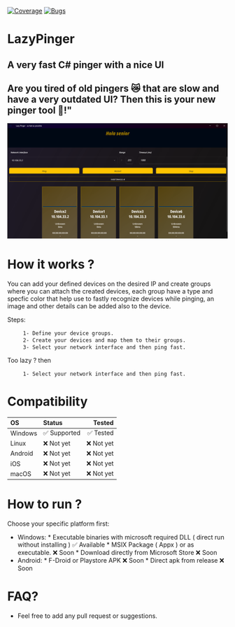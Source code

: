 [![Coverage](https://sonarcloud.io/api/project_badges/measure?project=MayoufIsmail_LazyPinger-Action&metric=coverage&token=3d29cb911657d7dc38a501ed5017fbd81e3b2268)](https://sonarcloud.io/summary/new_code?id=MayoufIsmail_LazyPinger-Action) 
[![Bugs](https://sonarcloud.io/api/project_badges/measure?project=MayoufIsmail_LazyPinger-Action&metric=bugs&token=3d29cb911657d7dc38a501ed5017fbd81e3b2268)](https://sonarcloud.io/summary/new_code?id=MayoufIsmail_LazyPinger-Action)

# LazyPinger
## A very fast C# pinger with a nice UI
## Are you tired of old pingers 😿 that are slow and have a very outdated UI? Then this is your new pinger tool 🤖!"

![lazy_pinger gui](lazy_pinger_gui.png)

# How it works ?

You can add your defined devices on the desired IP and create groups where you can attach the created devices, each group have a type and specfic color that help use to fastly recognize devices while pinging, an image and other details can be added also to the device.

Steps:

         1- Define your device groups.
         2- Create your devices and map them to their groups.
         3- Select your network interface and then ping fast.

Too lazy ? then

         1- Select your network interface and then ping fast.


# Compatibility

| OS              	| Status           | Tested    |
| :---------------- | :------------    | --------: |
| Windows       	  | ✅ Supported    | ✅ Tested |
| Linux             | ❌ Not yet      | ❌ Not yet |
| Android   		    | ❌ Not yet      | ❌ Not yet |
| iOS		 	          | ❌ Not yet      | ❌ Not yet |
| macOS  			      | ❌ Not yet      | ❌ Not yet |

# How to run ?

Choose your specific platform first:

  *  Windows:
            * Executable binaries with microsoft required DLL ( direct run without installing )  ✅ Available
            * MSIX Package ( Appx ) or as executable. ❌ Soon
            * Download directly from Microsoft Store ❌ Soon
  *  Android:
            * F-Droid or Playstore APK ❌ Soon
            * Direct apk from release ❌ Soon


# FAQ?

  * Feel free to add any pull request or suggestions.

